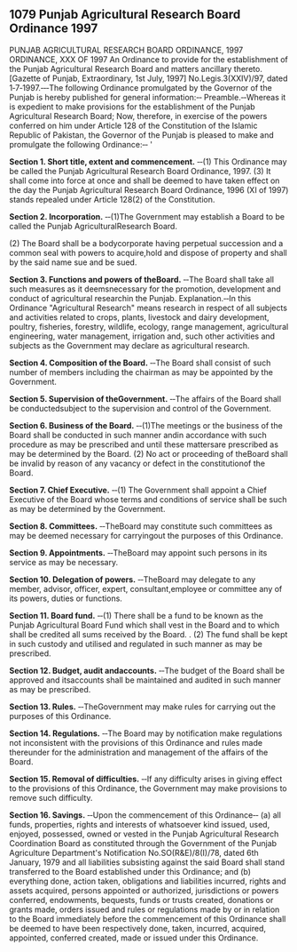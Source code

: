 ## 1079 Punjab Agricultural Research Board Ordinance 1997
 
PUNJAB AGRICULTURAL RESEARCH BOARD ORDINANCE, 1997
ORDINANCE, XXX OF 1997
An Ordinance to provide for the establishment of the Punjab Agricultural Research Board and matters ancillary thereto.
[Gazette of Punjab, Extraordinary, 1st July, 1997]
No.Legis.3(XXIV)/97, dated 1‑7‑1997.‑‑‑The following Ordinance promulgated by the Governor of the Punjab is hereby published for general information:‑‑
Preamble.‑‑Whereas it is expedient to make provisions for the establishment of the Punjab Agricultural Research Board;
Now, therefore, in exercise of the powers conferred on him under Article 128 of the Constitution of the Islamic Republic of Pakistan, the Governor of the Punjab is pleased to make and promulgate the following Ordinance:‑‑ '


**Section 1. Short title, extent and commencement.**
‑‑(1) This Ordinance may be called the Punjab Agricultural Research Board Ordinance, 1997.
   (3) It shall come into force at once and shall be deemed to have taken effect on the day the Punjab Agricultural Research Board Ordinance, 1996 (XI of 1997) stands repealed under Article 128(2) of the Constitution.

 
**Section 2. Incorporation.**
‑‑(1)The Government may establish a Board to be called the Punjab AgriculturalResearch Board.

(2) The Board shall be a bodycorporate having perpetual succession and a common seal with powers to acquire,hold and dispose of property and shall by the said name sue and be sued.
 
**Section 3. Functions and powers of theBoard.**
‑‑The Board shall take all such measures as it deemsnecessary for the promotion, development and conduct of agricultural researchin the Punjab.
Explanation.‑‑In this Ordinance "Agricultural Research" means research in respect of all subjects and activities related to crops, plants, livestock and dairy development, poultry, fisheries, forestry, wildlife, ecology, range management, agricultural engineering, water management, irrigation and, such other activities and subjects as the Government may declare as agricultural research.

 

**Section 4. Composition of the Board.**
‑‑The Board shall consist of such number of members including the chairman as may be appointed by the Government.

 
**Section 5. Supervision of theGovernment.**
‑‑The affairs of the Board shall be conductedsubject to the supervision and control of the Government.
 
**Section 6. Business of the Board.**
‑‑(1)The meetings or the business of the Board shall be conducted in such manner andin accordance with such procedure as may be prescribed and until these mattersare prescribed as may be determined by the Board.
(2) No act or proceeding of theBoard shall be invalid by reason of any vacancy or defect in the constitutionof the Board.
 

**Section 7. Chief Executive.**
‑‑(1) The Government shall appoint a Chief Executive of the Board whose terms and conditions of service shall be such as may be determined by the Government.

 
**Section 8. Committees.**
‑‑TheBoard may constitute such committees as may be deemed necessary for carryingout the purposes of this Ordinance.
 
**Section 9. Appointments.**
‑‑TheBoard may appoint such persons in its service as may be necessary.
 
**Section 10. Delegation of powers.**
‑‑TheBoard may delegate to any member, advisor, officer, expert, consultant,employee or committee any of its powers, duties or functions.
 

**Section 11. Board fund.**
‑‑(1) There shall be a fund to be known as the Punjab Agricultural Board Fund which shall vest in the Board and to which shall be credited all sums received by the Board. .
    (2) The fund shall be kept in such custody and utilised and regulated in such manner as may be prescribed.

 
**Section 12. Budget, audit andaccounts.**
‑‑The budget of the Board shall be approved and itsaccounts shall be maintained and audited in such manner as may be prescribed.
 
**Section 13. Rules.**
‑‑TheGovernment may make rules for carrying out the purposes of this Ordinance.
 

**Section 14. Regulations.**
‑‑The Board may by notification make regulations not inconsistent with the provisions of this Ordinance and rules made thereunder for the administration and management of the affairs of the Board.

 

**Section 15. Removal of difficulties.**
‑‑If any difficulty arises in giving effect to the provisions of this Ordinance, the Government may make provisions to remove such difficulty.

 

**Section 16. Savings.**
‑‑Upon the commencement of this Ordinance‑‑
    (a) all funds, properties, rights and interests of whatsoever kind issued, used, enjoyed, possessed, owned or vested in the Punjab Agricultural Research Coordination Board as constituted through the Government of the Punjab Agriculture Department's Notification No.SO(R&E)/8(I)/78, dated 6th January, 1979 and all liabilities subsisting against the said Board shall stand transferred to the Board established under this Ordinance; and
    (b) everything done, action taken, obligations and liabilities incurred, rights and assets acquired, persons appointed or authorized, jurisdictions or powers conferred, endowments, bequests, funds or trusts created, donations or grants made, orders issued and rules or regulations made by or in relation to the Board immediately before the commencement of this Ordinance shall be deemed to have been respectively done, taken, incurred, acquired, appointed, conferred created, made or issued under this Ordinance.

